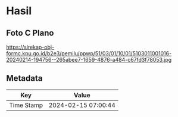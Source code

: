 # Hasil

## Foto C Plano

https://sirekap-obj-formc.kpu.go.id/b2e3/pemilu/ppwp/51/03/01/10/01/5103011001016-20240214-194756--265abee7-1659-4876-a484-c67fd3f78053.jpg


## Metadata

| Key        | Value               |
| ---------- | ------------------- |
| Time Stamp | 2024-02-15 07:00:44 |



